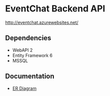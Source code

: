 # EventChat Backend API
http://eventchat.azurewebsites.net/

## Dependencies
* WebAPI 2
* Entity Framework 6
* MSSQL

## Documentation
* [ER Diagram](https://www.lucidchart.com/invitations/accept/3cda92ab-e63c-4e83-a2d9-d818f6d38a2a)
